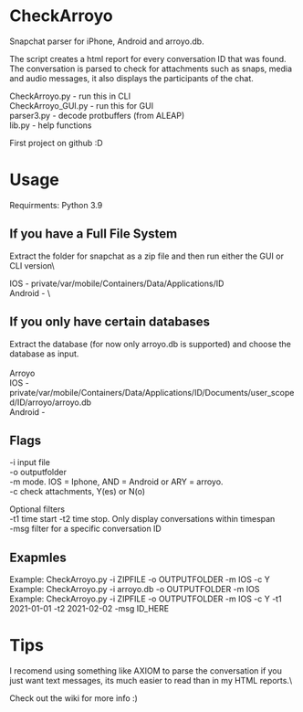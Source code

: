 # CheckArroyo
Snapchat parser for iPhone, Android and arroyo.db.

The script creates a html report for every conversation ID that was found. The conversation is parsed to check for attachments such as snaps, media and audio messages, it also displays the participants of the chat.

CheckArroyo.py - run this in CLI\
CheckArroyo_GUI.py - run this for GUI\
parser3.py - decode protbuffers (from ALEAP)\
lib.py - help functions

First project on github :D

# Usage

Requirments: Python 3.9

## If you have a Full File System

Extract the folder for snapchat as a zip file and then run either the GUI or CLI version\

IOS - private/var/mobile/Containers/Data/Applications/ID\
Android - \

## If you only have certain databases

Extract the database (for now only arroyo.db is supported) and choose the database as input.\
\
Arroyo\
  IOS - private/var/mobile/Containers/Data/Applications/ID/Documents/user_scoped/ID/arroyo/arroyo.db\
  Android - 
  
## Flags
-i input file\
-o outputfolder\
-m mode. IOS = Iphone, AND = Android or ARY = arroyo.\
-c check attachments, Y(es) or N(o)

Optional filters\
-t1 time start -t2 time stop. Only display conversations within timespan\
-msg filter for a specific conversation ID

## Exapmles
Example: CheckArroyo.py -i ZIPFILE -o OUTPUTFOLDER -m IOS -c Y\
Example: CheckArroyo.py -i arroyo.db -o OUTPUTFOLDER -m IOS\
Example: CheckArroyo.py -i ZIPFILE -o OUTPUTFOLDER -m IOS -c Y -t1 2021-01-01 -t2 2021-02-02 -msg ID_HERE

# Tips

I recomend using something like AXIOM to parse the conversation if you just want text messages, its much easier to read than in my HTML reports.\

Check out the wiki for more info :)
